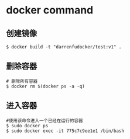 # docker command 

## 创建镜像
```shell
$ docker build -t "darrenfudocker/test:v1" .
```
## 删除容器
```shell
# 删除所有容器
$ docker rm $(docker ps -a -q)
```


## 进入容器 

```shell
#使用该命令进入一个已经在运行的容器
$ sudo docker ps  
$ sudo docker exec -it 775c7c9ee1e1 /bin/bash 
```
